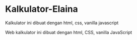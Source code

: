 # Kalkulator-Elaina
Kalkulator ini dibuat dengan html, css, vanilla javascript 

Web kalkulator ini dibuat dengan html, CSS, vanilla JavaScript
